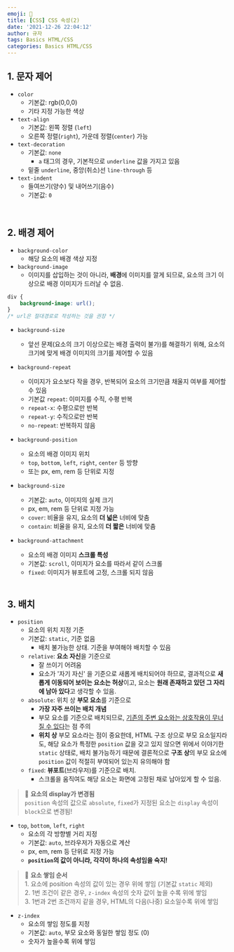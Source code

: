 ```yaml
---
emoji: 🌱
title: [CSS] CSS 속성(2)
date: '2021-12-26 22:04:12'
author: 규자
tags: Basics HTML/CSS
categories: Basics HTML/CSS
---
```


## 1. 문자 제어
- `color`
    - 기본값: rgb(0,0,0)
    - 기타 지정 가능한 색상
- `text-align`
    - 기본값: 왼쪽 정렬 (`left`)
    - 오른쪽 정렬(`right`), 가운데 정렬(`center`) 가능
- `text-decoration`
    - 기본값: `none`
        - `a` 태그의 경우, 기본적으로 `underline` 값을 가지고 있음
    - 밑줄 `underline`, 중앙(취소)선 `line-through` 등
- `text-indent`
    - 들여쓰기(양수) 및 내어쓰기(음수)
    - 기본값: `0`

<br/>

## 2. 배경 제어
- `background-color`
    - 해당 요소의 배경 색상 지정
- `background-image`
    - 이미지를 삽입하는 것이 아니라, **배경**에 이미지를 깔게 되므로, 요소의 크기 이상으로 배경 이미지가 드러날 수 없음.
```css
div {
    background-image: url();
}
/* url은 절대경로로 작성하는 것을 권장 */
```
- `background-size`
    - 앞선 문제(요소의 크기 이상으로는 배경 출력이 불가)를 해결하기 위해, 요소의 크기에 맞게 배경 이미지의 크기를 제어할 수 있음
- `background-repeat`
    - 이미지가 요소보다 작을 경우, 반복되어 요소의 크기만큼 채울지 여부를 제어할 수 있음
    - 기본값 `repeat`: 이미지를 수직, 수평 반복
    - `repeat-x`: 수평으로만 반복
    - `repeat-y`: 수직으로만 반복
    - `no-repeat`: 반복하지 않음
- `background-position`
    - 요소의 배경 이미지 위치
    - `top`, `bottom`, `left`, `right`, `center` 등 방향
    - 또는 px, em, rem 등 단위로 지정
- `background-size`
    - 기본값: `auto`, 이미지의 실제 크기
    - px, em, rem 등 단위로 지정 가능
    - `cover`: 비율을 유지, 요소의 **더 넓은** 너비에 맞춤
    - `contain`: 비율을 유지, 요소의 **더 짧은** 너비에 맞춤
- `background-attachment`
    - 요소의 배경 이미지 **스크롤 특성**
    - 기본값: `scroll`, 이미지가 요소를 따라서 같이 스크롤
    - `fixed`: 이미지가 뷰포트에 고정, 스크롤 되지 않음

    <br/>

## 3. 배치
- `position`
    - 요소의 위치 지정 기준
    - 기본값: `static`, 기준 없음
        - 배치 불가능한 상태. 기준을 부여해야 배치할 수 있음
    - `relative`: **요소 자신**을 기준으로
        - 잘 쓰이기 어려움
        - 요소가 '자기 자신' 을 기준으로 새롭게 배치되어야 하므로, 결과적으로 **새롭게 이동되어 보이는 요소는 허상**이고, 요소는 **원래 존재하고 있던 그 자리에 남아 있다**고 생각할 수 있음.
    - `absolute`: 위치 상 **부모 요소**를 기준으로
        - **가장 자주 쓰이는 배치 개념**
        - 부모 요소를 기준으로 배치되므로, <u>기존의 주변 요소와는 상호작용이 무너질 수 있다</u>는 점 주의
        - **위치 상** 부모 요소라는 점이 중요한데, HTML 구조 상으로 부모 요소일지라도, 해당 요소가 특정한 `position` 값을 갖고 있지 않으면 위에서 이야기한 `static` 상태로, 배치 불가능하기 때문에 결론적으로 **구조 상**의 부모 요소에 `position` 값이 적절히 부여되어 있는지 유의해야 함
    - `fixed`: **뷰포트**(브라우저)를 기준으로 배치.
        - 스크롤을 움직여도 해당 요소는 화면에 고정된 채로 남아있게 할 수 있음.
> 📌 **요소의 display가 변경됨** <br/> `position` 속성의 값으로 `absolute`, `fixed`가 지정된 요소는 `display` 속성이 `block`으로 변경됨!
- `top`, `bottom`, `left`, `right`
    - 요소의 각 방향별 거리 지정
    - 기본값: `auto`, 브라우저가 자동으로 계산
    - px, em, rem 등 단위로 지정 가능
    - **`position`의 값이 아니라, 각각이 하나의 속성임을 숙지!**

> 📌 **요소 쌓임 순서** <br/>1. 요소에 position 속성의 값이 있는 경우 위에 쌓임 (기본값 `static` 제외) <br/>2. 1번 조건이 같은 경우, `z-index` 속성의 숫자 값이 높을 수록 위에 쌓임 <br/>3. 1번과 2번 조건까지 같을 경우, HTML의 다음(나중) 요소일수록 위에 쌓임

- `z-index`
    - 요소의 쌓임 정도를 지정
    - 기본값: `auto`, 부모 요소와 동일한 쌓임 정도 (0)
    - 숫자가 높을수록 위에 쌓임
